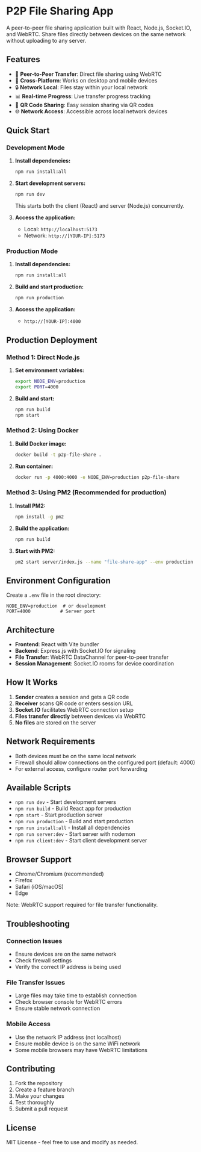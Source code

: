 # P2P File Sharing App

A peer-to-peer file sharing application built with React, Node.js, Socket.IO, and WebRTC. Share files directly between devices on the same network without uploading to any server.

## Features

- 🔄 **Peer-to-Peer Transfer**: Direct file sharing using WebRTC
- 📱 **Cross-Platform**: Works on desktop and mobile devices
- 🔒 **Network Local**: Files stay within your local network
- 📊 **Real-time Progress**: Live transfer progress tracking
- 🔗 **QR Code Sharing**: Easy session sharing via QR codes
- 🌐 **Network Access**: Accessible across local network devices

## Quick Start

### Development Mode

1. **Install dependencies:**
   ```bash
   npm run install:all
   ```

2. **Start development servers:**
   ```bash
   npm run dev
   ```
   This starts both the client (React) and server (Node.js) concurrently.

3. **Access the application:**
   - Local: `http://localhost:5173`
   - Network: `http://[YOUR-IP]:5173`

### Production Mode

1. **Install dependencies:**
   ```bash
   npm run install:all
   ```

2. **Build and start production:**
   ```bash
   npm run production
   ```

3. **Access the application:**
   - `http://[YOUR-IP]:4000`

## Production Deployment

### Method 1: Direct Node.js

1. **Set environment variables:**
   ```bash
   export NODE_ENV=production
   export PORT=4000
   ```

2. **Build and start:**
   ```bash
   npm run build
   npm start
   ```

### Method 2: Using Docker

1. **Build Docker image:**
   ```bash
   docker build -t p2p-file-share .
   ```

2. **Run container:**
   ```bash
   docker run -p 4000:4000 -e NODE_ENV=production p2p-file-share
   ```

### Method 3: Using PM2 (Recommended for production)

1. **Install PM2:**
   ```bash
   npm install -g pm2
   ```

2. **Build the application:**
   ```bash
   npm run build
   ```

3. **Start with PM2:**
   ```bash
   pm2 start server/index.js --name "file-share-app" --env production
   ```

## Environment Configuration

Create a `.env` file in the root directory:

```env
NODE_ENV=production  # or development
PORT=4000           # Server port
```

## Architecture

- **Frontend**: React with Vite bundler
- **Backend**: Express.js with Socket.IO for signaling
- **File Transfer**: WebRTC DataChannel for peer-to-peer transfer
- **Session Management**: Socket.IO rooms for device coordination

## How It Works

1. **Sender** creates a session and gets a QR code
2. **Receiver** scans QR code or enters session URL
3. **Socket.IO** facilitates WebRTC connection setup
4. **Files transfer directly** between devices via WebRTC
5. **No files** are stored on the server

## Network Requirements

- Both devices must be on the same local network
- Firewall should allow connections on the configured port (default: 4000)
- For external access, configure router port forwarding

## Available Scripts

- `npm run dev` - Start development servers
- `npm run build` - Build React app for production
- `npm start` - Start production server
- `npm run production` - Build and start production
- `npm run install:all` - Install all dependencies
- `npm run server:dev` - Start server with nodemon
- `npm run client:dev` - Start client development server

## Browser Support

- Chrome/Chromium (recommended)
- Firefox
- Safari (iOS/macOS)
- Edge

Note: WebRTC support required for file transfer functionality.

## Troubleshooting

### Connection Issues
- Ensure devices are on the same network
- Check firewall settings
- Verify the correct IP address is being used

### File Transfer Issues
- Large files may take time to establish connection
- Check browser console for WebRTC errors
- Ensure stable network connection

### Mobile Access
- Use the network IP address (not localhost)
- Ensure mobile device is on the same WiFi network
- Some mobile browsers may have WebRTC limitations

## Contributing

1. Fork the repository
2. Create a feature branch
3. Make your changes
4. Test thoroughly
5. Submit a pull request

## License

MIT License - feel free to use and modify as needed.
